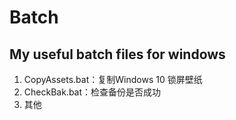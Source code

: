 # Batch
## My useful batch files for windows
1. CopyAssets.bat：复制Windows 10 锁屏壁纸
2. CheckBak.bat：检查备份是否成功
3. 其他
